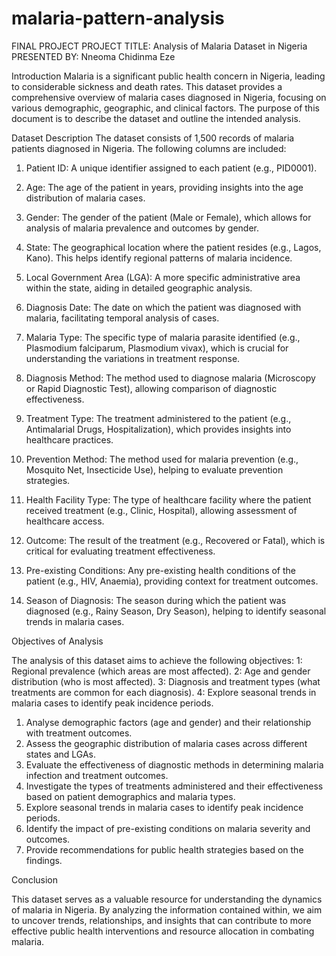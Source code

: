 # malaria-pattern-analysis
FINAL PROJECT
PROJECT TITLE: Analysis of Malaria Dataset in Nigeria
PRESENTED BY: Nneoma Chidinma Eze

Introduction
Malaria is a significant public health concern in Nigeria, leading to considerable sickness and death rates. This dataset provides a comprehensive overview of malaria cases diagnosed in Nigeria, focusing on various demographic, geographic, and clinical factors. The purpose of this document is to describe the dataset and outline the intended analysis.

Dataset Description
The dataset consists of 1,500 records of malaria patients diagnosed in Nigeria. The following columns are included:

1. Patient ID: A unique identifier assigned to each patient (e.g., PID0001).

2. Age: The age of the patient in years, providing insights into the age distribution of malaria cases.

3. Gender: The gender of the patient (Male or Female), which allows for analysis of malaria prevalence and outcomes by gender.

4. State: The geographical location where the patient resides (e.g., Lagos, Kano). This helps identify regional patterns of malaria incidence.

5. Local Government Area (LGA): A more specific administrative area within the state, aiding in detailed geographic analysis.

6. Diagnosis Date: The date on which the patient was diagnosed with malaria, facilitating temporal analysis of cases.

7. Malaria Type: The specific type of malaria parasite identified (e.g., Plasmodium falciparum, Plasmodium vivax), which is crucial for understanding the variations in treatment response.

8. Diagnosis Method: The method used to diagnose malaria (Microscopy or Rapid Diagnostic Test), allowing comparison of diagnostic effectiveness.

9. Treatment Type: The treatment administered to the patient (e.g., Antimalarial Drugs, Hospitalization), which provides insights into healthcare practices.

10. Prevention Method: The method used for malaria prevention (e.g., Mosquito Net, Insecticide Use), helping to evaluate prevention strategies.

11. Health Facility Type: The type of healthcare facility where the patient received treatment (e.g., Clinic, Hospital), allowing assessment of healthcare access.

12. Outcome: The result of the treatment (e.g., Recovered or Fatal), which is critical for evaluating treatment effectiveness.

13. Pre-existing Conditions: Any pre-existing health conditions of the patient (e.g., HIV, Anaemia), providing context for treatment outcomes.

14. Season of Diagnosis: The season during which the patient was diagnosed (e.g., Rainy Season, Dry Season), helping to identify seasonal trends in malaria cases.

Objectives of Analysis

The analysis of this dataset aims to achieve the following objectives:
1: Regional prevalence (which areas are most affected).
2:  Age and gender distribution (who is most affected).
3: Diagnosis and treatment types (what treatments are common for each diagnosis).
4: Explore seasonal trends in malaria cases to identify peak incidence periods.

1. Analyse demographic factors (age and gender) and their relationship with treatment outcomes.
2. Assess the geographic distribution of malaria cases across different states and LGAs.
3. Evaluate the effectiveness of diagnostic methods in determining malaria infection and treatment outcomes.
4. Investigate the types of treatments administered and their effectiveness based on patient demographics and malaria types.
5. Explore seasonal trends in malaria cases to identify peak incidence periods.
6. Identify the impact of pre-existing conditions on malaria severity and outcomes.
7. Provide recommendations for public health strategies based on the findings.

Conclusion

This dataset serves as a valuable resource for understanding the dynamics of malaria in Nigeria. By analyzing the information contained within, we aim to uncover trends, relationships, and insights that can contribute to more effective public health interventions and resource allocation in combating malaria.


